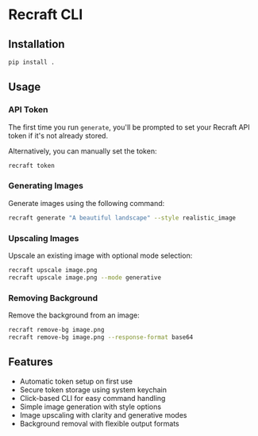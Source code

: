 # Recraft CLI

## Installation

```bash
pip install .
```

## Usage

### API Token

The first time you run `generate`, you'll be prompted to set your Recraft API token if it's not already stored.

Alternatively, you can manually set the token:

```bash
recraft token
```

### Generating Images

Generate images using the following command:

```bash
recraft generate "A beautiful landscape" --style realistic_image
```

### Upscaling Images

Upscale an existing image with optional mode selection:

```bash
recraft upscale image.png
recraft upscale image.png --mode generative
```

### Removing Background

Remove the background from an image:

```bash
recraft remove-bg image.png
recraft remove-bg image.png --response-format base64
```

## Features

- Automatic token setup on first use
- Secure token storage using system keychain
- Click-based CLI for easy command handling
- Simple image generation with style options
- Image upscaling with clarity and generative modes
- Background removal with flexible output formats
